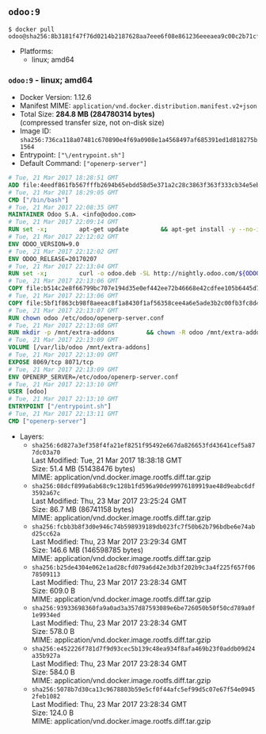 ## `odoo:9`

```console
$ docker pull odoo@sha256:8b3181f47f76d0214b2187628aa7eee6f08e861236eeeaea9c00c2b71cffe0f2
```

-	Platforms:
	-	linux; amd64

### `odoo:9` - linux; amd64

-	Docker Version: 1.12.6
-	Manifest MIME: `application/vnd.docker.distribution.manifest.v2+json`
-	Total Size: **284.8 MB (284780314 bytes)**  
	(compressed transfer size, not on-disk size)
-	Image ID: `sha256:736ca118a07481c670890e4f69a0908e1a4568497af685391ed1d818275b1564`
-	Entrypoint: `["\/entrypoint.sh"]`
-	Default Command: `["openerp-server"]`

```dockerfile
# Tue, 21 Mar 2017 18:28:51 GMT
ADD file:4eedf861fb567fffb2694b65ebdd58d5e371a2c28c3863f363f333cb34e5eb7b in / 
# Tue, 21 Mar 2017 18:29:05 GMT
CMD ["/bin/bash"]
# Tue, 21 Mar 2017 22:08:35 GMT
MAINTAINER Odoo S.A. <info@odoo.com>
# Tue, 21 Mar 2017 22:09:14 GMT
RUN set -x;         apt-get update         && apt-get install -y --no-install-recommends             ca-certificates             curl             node-less             python-gevent             python-pip             python-renderpm             python-support             python-watchdog         && curl -o wkhtmltox.deb -SL http://nightly.odoo.com/extra/wkhtmltox-0.12.1.2_linux-jessie-amd64.deb         && echo '40e8b906de658a2221b15e4e8cd82565a47d7ee8 wkhtmltox.deb' | sha1sum -c -         && dpkg --force-depends -i wkhtmltox.deb         && apt-get -y install -f --no-install-recommends         && apt-get purge -y --auto-remove -o APT::AutoRemove::RecommendsImportant=false -o APT::AutoRemove::SuggestsImportant=false npm         && rm -rf /var/lib/apt/lists/* wkhtmltox.deb         && pip install psycogreen==1.0
# Tue, 21 Mar 2017 22:12:02 GMT
ENV ODOO_VERSION=9.0
# Tue, 21 Mar 2017 22:12:02 GMT
ENV ODOO_RELEASE=20170207
# Tue, 21 Mar 2017 22:13:04 GMT
RUN set -x;         curl -o odoo.deb -SL http://nightly.odoo.com/${ODOO_VERSION}/nightly/deb/odoo_${ODOO_VERSION}c.${ODOO_RELEASE}_all.deb         && echo '4ff504f4b2a49667a0bc8bbca95079305d8108c8 odoo.deb' | sha1sum -c -         && dpkg --force-depends -i odoo.deb         && apt-get update         && apt-get -y install -f --no-install-recommends         && rm -rf /var/lib/apt/lists/* odoo.deb
# Tue, 21 Mar 2017 22:13:06 GMT
COPY file:b514c2e8f66799bc707e194d35e0ef442ee72b46668e42cdfee105b6445d7eb0 in / 
# Tue, 21 Mar 2017 22:13:06 GMT
COPY file:5bf1f863cb98f8aeeac8f1a8430f1af56358cee4a6e5ade3b2c00fb3fc8d4162 in /etc/odoo/ 
# Tue, 21 Mar 2017 22:13:07 GMT
RUN chown odoo /etc/odoo/openerp-server.conf
# Tue, 21 Mar 2017 22:13:08 GMT
RUN mkdir -p /mnt/extra-addons         && chown -R odoo /mnt/extra-addons
# Tue, 21 Mar 2017 22:13:09 GMT
VOLUME [/var/lib/odoo /mnt/extra-addons]
# Tue, 21 Mar 2017 22:13:09 GMT
EXPOSE 8069/tcp 8071/tcp
# Tue, 21 Mar 2017 22:13:09 GMT
ENV OPENERP_SERVER=/etc/odoo/openerp-server.conf
# Tue, 21 Mar 2017 22:13:10 GMT
USER [odoo]
# Tue, 21 Mar 2017 22:13:10 GMT
ENTRYPOINT ["/entrypoint.sh"]
# Tue, 21 Mar 2017 22:13:11 GMT
CMD ["openerp-server"]
```

-	Layers:
	-	`sha256:6d827a3ef358f4fa21ef8251f95492e667da826653fd43641cef5a877dc03a70`  
		Last Modified: Tue, 21 Mar 2017 18:38:18 GMT  
		Size: 51.4 MB (51438476 bytes)  
		MIME: application/vnd.docker.image.rootfs.diff.tar.gzip
	-	`sha256:08dcf899a6ab68c9c128b1fd596a90de99976189919ae48d9eabc6df3592a67c`  
		Last Modified: Thu, 23 Mar 2017 23:25:24 GMT  
		Size: 86.7 MB (86741158 bytes)  
		MIME: application/vnd.docker.image.rootfs.diff.tar.gzip
	-	`sha256:fcbb3b8f3d0e946c74b598939189db023fc7f50b62b796bdbe6e74abd25cc62a`  
		Last Modified: Thu, 23 Mar 2017 23:29:34 GMT  
		Size: 146.6 MB (146598785 bytes)  
		MIME: application/vnd.docker.image.rootfs.diff.tar.gzip
	-	`sha256:b25de4304e062e1ad28cfd079a6d42e3db3f202b9c3a4f225f657f0678509113`  
		Last Modified: Thu, 23 Mar 2017 23:28:34 GMT  
		Size: 609.0 B  
		MIME: application/vnd.docker.image.rootfs.diff.tar.gzip
	-	`sha256:93933698360fa9a0ad3a357d87593089e6be726050b50f50cd789a0f1e9934ed`  
		Last Modified: Thu, 23 Mar 2017 23:28:34 GMT  
		Size: 578.0 B  
		MIME: application/vnd.docker.image.rootfs.diff.tar.gzip
	-	`sha256:e452226f781d7f9d93cec5b139c48ea934f8afa469b23f0addb09d24a35b927a`  
		Last Modified: Thu, 23 Mar 2017 23:28:34 GMT  
		Size: 584.0 B  
		MIME: application/vnd.docker.image.rootfs.diff.tar.gzip
	-	`sha256:5078b7d30ca13c9678803b59e5cf0f44afc5ef99d5c07e67f54e09452feb1082`  
		Last Modified: Thu, 23 Mar 2017 23:28:34 GMT  
		Size: 124.0 B  
		MIME: application/vnd.docker.image.rootfs.diff.tar.gzip
